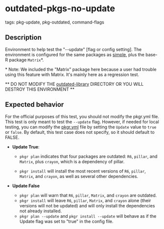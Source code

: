 # outdated-pkgs-no-update
tags: pkg-update, pkg-outdated, command-flags

## Description

Environment to help test the "--update" [flag or config setting]. The environment is configured for the same packages as [simple](../simple/guide.md), plus the base-R package `Matrix`\*.

\* Note: We included the "Matrix" package here because a user had trouble using this feature with Matrix. It's mainly here as a regression test.

** DO NOT MODIFY THE [outdated-library](outdated-library) DIRECTORY OR YOU WILL DESTROY THIS ENVIRONMENT **

## Expected behavior

For the official purposes of this test, you should not modify the pkgr.yml file. This test is only meant to test the `--update` flag. However, if needed for local testing, you can modify the [pkgr.yml](pkgr.yml) file by setting the `Update` value to `true` or `false`. By default, this test case does not specify, so it should default to FALSE.

* **Update True**:
  - `pkgr plan` indicates that four packages are outdated: `R6`, `pillar`, and `Matrix`, plus `crayon`, which is a dependency of pillar.

  - `pkgr install` will install the most recent versions of `R6`, `pillar`, `Matrix`, and `crayon`, as well as several other dependencies.

* **Update False**
  - `pkgr plan` will warn that `R6`, `pillar`, `Matrix`, and `crayon` are outdated.
  - `pkgr install` will leave `R6`, `pillar`, `Matrix`, and `crayon` alone (their versions will not be updated) and will only install the dependencies not already installed.
  - `pkgr plan --update` and `pkgr install --update` will behave as if the Update flag was set to "true" in the config file.
